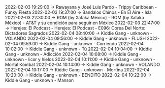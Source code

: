 2022-02-03 19:29:00 -> Rawayana y José Luis Pardo - Trippy Caribbean - Funky Fiesta
2022-02-03 19:37:00 -> Bandalos Chinos - En El Aire - Isla
2022-02-03 22:30:00 -> ROM (by Xataka México) - ROM (by Xataka México) - AT&T y su condición para seguir en México
2022-02-03 22:47:00 -> Herejes: El Podcast - Herejes: El Podcast - E096: Corea Del Norte: Dictadores Sagrados
2022-02-04 08:40:00 -> Kiddie Gang - unknown - VOLANDO
2022-02-04 09:56:00 -> Kiddie Gang - unknown - FLUSH
2022-02-04 09:59:00 -> Kiddie Gang - unknown - Corriendo
2022-02-04 10:02:00 -> Kiddie Gang - unknown - Tú
2022-02-04 10:04:00 -> Kiddie Gang - unknown - Adicción
2022-02-04 10:08:00 -> Kiddie Gang - unknown - licor y hielos
2022-02-04 10:11:00 -> Kiddie Gang - unknown - Mortal Kombat
2022-02-04 10:14:00 -> Kiddie Gang - unknown - VOLANDO
2022-02-04 10:17:00 -> Kiddie Gang - unknown - Morfina
2022-02-04 10:20:00 -> Kiddie Gang - unknown - BENDITO
2022-02-04 10:22:00 -> Kiddie Gang - unknown - Manson
